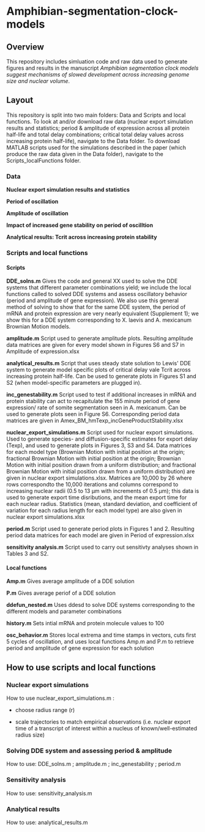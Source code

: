 # Amphibian-segmentation-clock-models

## Overview

This repository includes simluation code and raw data used to generate figures and results in the manuscript *Amphibian segmentation clock models suggest mechanisms of slowed development across increasing genome size and nuclear volume*. 

## Layout

This repository is split into two main folders: Data and Scripts and local functions. To look at and/or download raw data (nuclear export simulation results and statistics; period & amplitude of expression across all protein half-life and total delay combinations; critical total delay values across increasing protein half-life), navigate to the Data folder. To download MATLAB scripts used for the simulations described in the paper (which produce the raw data given in the Data folder), navigate to the Scripts_localFunctions folder. 

### Data

__Nuclear export simulation results and statistics__

__Period of oscillation__

__Amplitude of oscillation__

__Impact of increased gene stability on period of oscilltion__

__Analytical results: Tcrit across increasing protein stability__

### Scripts and local functions

#### Scripts 

__DDE_solns.m__ 
Gives the code and general XX used to solve the DDE systems that different parameter combinations yield; we include the local functions 
called to solved DDE systems and assess oscillatory behavior (period and amplitude of gene expression).
We also use this general method of solving to show that for the same DDE system, the period of mRNA and protein expression are very nearly
equivalent (Supplement 1); we show this for a DDE system corresponding to X. laevis and A. mexicanum Brownian Motion models. 

__amplitude.m__
Script used to generate amplitude plots. Resulting amplitude data matrices are given for every model shown in Figures S6 and S7 in Amplitude of expression.xlsx 

__analytical_results.m__
Script that uses steady state solution to Lewis' DDE system to generate model specific plots of critical delay vale Tcrit across increasing 
protein half-life. Can be used to generate plots in Figures S1 and S2 (when model-specific parameters are plugged in).

__inc_genestability.m__
Script used to test if additional increases in mRNA and protein stability can act to recapitulate the 155 minute period of gene expression/
rate of somite segmentation seen in A. mexicanum. Can be used to generate plots seen in Figure S6. Corresponding period data matrices are given in Amex_BM_hmTexp_incGeneProductStability.xlsx

__nuclear_export_simulations.m__
Script used for nuclear export simulations. Used to generate species- and diffusion-specific estimates for export delay (Texp), and used to 
generate plots in Figures 3, S3 and S4. Data matrices for each model type (Brownian Motion with initial position at the origin; fractional Brownian 
Motion with initial position at the origin; Brownian Motion with initial position drawn from a uniform distribution; and fractional Brownian 
Motion with initial position drawn from a uniform distribution) are given in nuclear export simulations.xlsx. Matrices are 10,000 by 26 where rows correspondto the 10,000 iterations and columns correspond to increasing nuclear radii (0.5 to 13 µm with increments of 0.5 µm); this data is used to generate export time disributions, and the mean export time for each nuclear radius. Statistics (mean, standard deviation, and coefficient of variation for each radius length for each model type) are also given in nuclear export simulations.xlsx

__period.m__
Script used to generate period plots in Figures 1 and 2. Resulting period data matrices for each model are given in Period of expression.xlsx

__sensitivity analysis.m__
Script used to carry out sensitivty analyses shown in Tables 3 and S2. 

#### Local functions

__Amp.m__ Gives average amplitude of a DDE solution

__P.m__ Gives average periof of a DDE solution 

__ddefun_nested.m__ Uses ddesd to solve DDE systems corresponding to the different models and parameter combinations

__history.m__ Sets intial mRNA and protein molecule values to 100 

__osc_behavior.m__ Stores local extrema and time stamps in vectors, cuts first 5 cycles of oscillation, and uses local functions Amp.m and P.m
to retrieve period and amplitude of gene expression for each solution
                  
## How to use scripts and local functions

### Nuclear export simulations
How to use nuclear_export_simulations.m :
- choose radius range (r)

- scale trajectories to match empirical observations (i.e. nuclear export time of a transcript of interest within a nucleus of known/well-estimated
radius size)


### Solving DDE system and assessing period & amplitude 
How to use: DDE_solns.m ; amplitude.m ; inc_genestability ; period.m


### Sensitivity analysis
How to use: sensitivity_analysis.m 

### Analytical results
How to use: analytical_results.m




